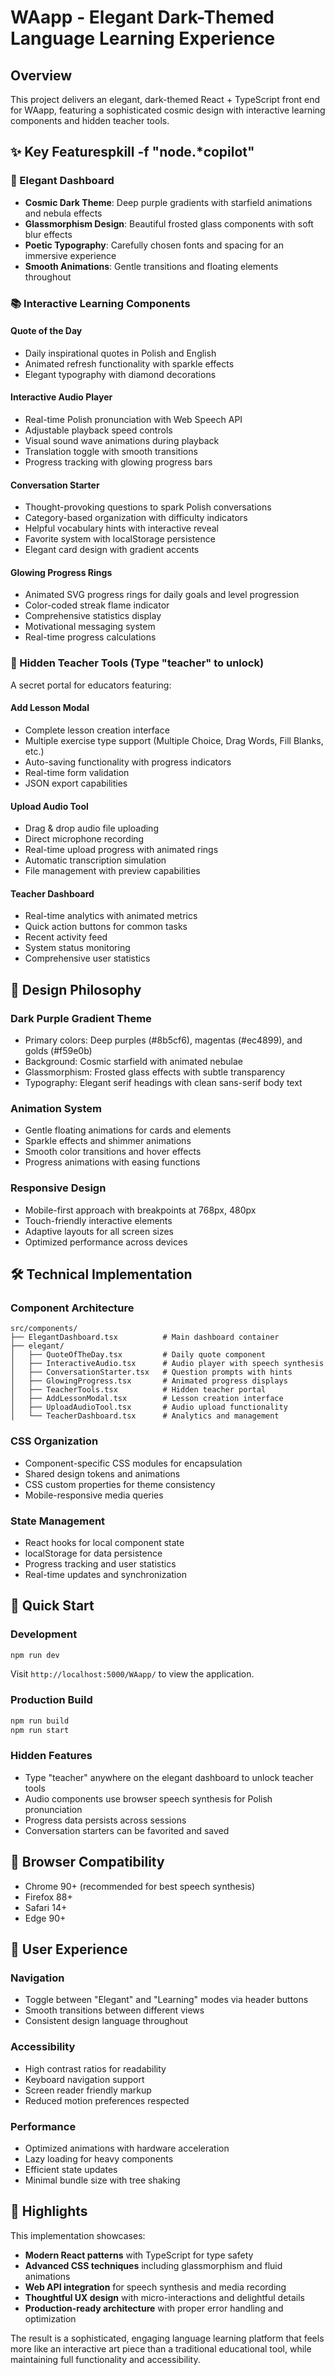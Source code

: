 # WAapp - Elegant Dark-Themed Language Learning Experience

## Overview

This project delivers an elegant, dark-themed React + TypeScript front end for WAapp, featuring a sophisticated cosmic design with interactive learning components and hidden teacher tools.

## ✨ Key Featurespkill -f "node.*copilot"

### 🌌 Elegant Dashboard
- **Cosmic Dark Theme**: Deep purple gradients with starfield animations and nebula effects
- **Glassmorphism Design**: Beautiful frosted glass components with soft blur effects
- **Poetic Typography**: Carefully chosen fonts and spacing for an immersive experience
- **Smooth Animations**: Gentle transitions and floating elements throughout

### 📚 Interactive Learning Components

#### Quote of the Day
- Daily inspirational quotes in Polish and English
- Animated refresh functionality with sparkle effects
- Elegant typography with diamond decorations

#### Interactive Audio Player
- Real-time Polish pronunciation with Web Speech API
- Adjustable playback speed controls
- Visual sound wave animations during playback
- Translation toggle with smooth transitions
- Progress tracking with glowing progress bars

#### Conversation Starter
- Thought-provoking questions to spark Polish conversations
- Category-based organization with difficulty indicators
- Helpful vocabulary hints with interactive reveal
- Favorite system with localStorage persistence
- Elegant card design with gradient accents

#### Glowing Progress Rings
- Animated SVG progress rings for daily goals and level progression
- Color-coded streak flame indicator
- Comprehensive statistics display
- Motivational messaging system
- Real-time progress calculations

### 🔮 Hidden Teacher Tools (Type "teacher" to unlock)
A secret portal for educators featuring:

#### Add Lesson Modal
- Complete lesson creation interface
- Multiple exercise type support (Multiple Choice, Drag Words, Fill Blanks, etc.)
- Auto-saving functionality with progress indicators
- Real-time form validation
- JSON export capabilities

#### Upload Audio Tool
- Drag & drop audio file uploading
- Direct microphone recording
- Real-time upload progress with animated rings
- Automatic transcription simulation
- File management with preview capabilities

#### Teacher Dashboard
- Real-time analytics with animated metrics
- Quick action buttons for common tasks
- Recent activity feed
- System status monitoring
- Comprehensive user statistics

## 🎨 Design Philosophy

### Dark Purple Gradient Theme
- Primary colors: Deep purples (#8b5cf6), magentas (#ec4899), and golds (#f59e0b)
- Background: Cosmic starfield with animated nebulae
- Glassmorphism: Frosted glass effects with subtle transparency
- Typography: Elegant serif headings with clean sans-serif body text

### Animation System
- Gentle floating animations for cards and elements
- Sparkle effects and shimmer animations
- Smooth color transitions and hover effects
- Progress animations with easing functions

### Responsive Design
- Mobile-first approach with breakpoints at 768px, 480px
- Touch-friendly interactive elements
- Adaptive layouts for all screen sizes
- Optimized performance across devices

## 🛠 Technical Implementation

### Component Architecture
```
src/components/
├── ElegantDashboard.tsx          # Main dashboard container
├── elegant/
│   ├── QuoteOfTheDay.tsx         # Daily quote component
│   ├── InteractiveAudio.tsx      # Audio player with speech synthesis
│   ├── ConversationStarter.tsx   # Question prompts with hints
│   ├── GlowingProgress.tsx       # Animated progress displays
│   ├── TeacherTools.tsx          # Hidden teacher portal
│   ├── AddLessonModal.tsx        # Lesson creation interface
│   ├── UploadAudioTool.tsx       # Audio upload functionality
│   └── TeacherDashboard.tsx      # Analytics and management
```

### CSS Organization
- Component-specific CSS modules for encapsulation
- Shared design tokens and animations
- CSS custom properties for theme consistency
- Mobile-responsive media queries

### State Management
- React hooks for local component state
- localStorage for data persistence
- Progress tracking and user statistics
- Real-time updates and synchronization

## 🚀 Quick Start

### Development
```bash
npm run dev
```
Visit `http://localhost:5000/WAapp/` to view the application.

### Production Build
```bash
npm run build
npm run start
```

### Hidden Features
- Type "teacher" anywhere on the elegant dashboard to unlock teacher tools
- Audio components use browser speech synthesis for Polish pronunciation
- Progress data persists across sessions
- Conversation starters can be favorited and saved

## 📱 Browser Compatibility

- Chrome 90+ (recommended for best speech synthesis)
- Firefox 88+
- Safari 14+
- Edge 90+

## 🎯 User Experience

### Navigation
- Toggle between "Elegant" and "Learning" modes via header buttons
- Smooth transitions between different views
- Consistent design language throughout

### Accessibility
- High contrast ratios for readability
- Keyboard navigation support
- Screen reader friendly markup
- Reduced motion preferences respected

### Performance
- Optimized animations with hardware acceleration
- Lazy loading for heavy components
- Efficient state updates
- Minimal bundle size with tree shaking

## 🌟 Highlights

This implementation showcases:
- **Modern React patterns** with TypeScript for type safety
- **Advanced CSS techniques** including glassmorphism and fluid animations
- **Web API integration** for speech synthesis and media recording
- **Thoughtful UX design** with micro-interactions and delightful details
- **Production-ready architecture** with proper error handling and optimization

The result is a sophisticated, engaging language learning platform that feels more like an interactive art piece than a traditional educational tool, while maintaining full functionality and accessibility.